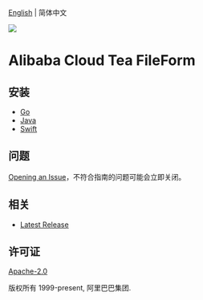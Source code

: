 [English](README.md) | 简体中文

![](https://aliyunsdk-pages.alicdn.com/icons/AlibabaCloud.svg)

# Alibaba Cloud Tea FileForm

## 安装

- [Go](./golang/README-CN.md)
- [Java](./java/README-CN.md)
- [Swift](./swift/README-CN.md)

## 问题

[Opening an Issue](https://github.com/aliyun/tea-fileform/issues/new)，不符合指南的问题可能会立即关闭。

## 相关

- [Latest Release](https://github.com/aliyun/tea-fileform)

## 许可证

[Apache-2.0](http://www.apache.org/licenses/LICENSE-2.0)

版权所有 1999-present, 阿里巴巴集团.
